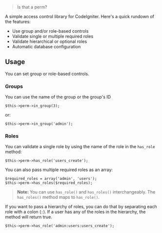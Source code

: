 > Is that a perm?

A simple access control library for CodeIgniter. Here's a quick rundown of the features:

* Use group and/or role-based controls
* Validate single or multiple required roles
* Validate hierarchical or optional roles
* Automatic database configuration

## Usage

You can set group or role-based controls.

### Groups

You can use the name of the group or the group's ID

	$this->perm->in_group(3);

or:

	$this->perm->in_group('admin');

### Roles

You can validate a single role by using the name of the role in the `has_role` method:

	$this->perm->has_role('users_create');

You can also pass multiple required roles as an array:

	$required_roles = array('admin', 'users');
	$this->perm->has_roles($required_roles);

> **Note:** You can use `has_role()` and `has_roles()` interchangeably. The `has_roles()` method maps to `has_role()`.

If you want to pass a hierarchy of roles, you can do that by separating each role with a colon (`:`). If a user has any of the roles in the hierarchy, the method will return true.

	$this->perm->has_role('admin:users:users_create');